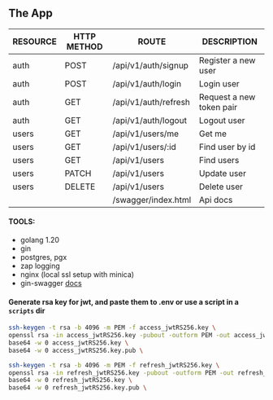 ## The App

| RESOURCE | HTTP METHOD | ROUTE                | DESCRIPTION              |
| -------- | ----------- | -------------------- | ------------------------ |
| auth     | POST        | /api/v1/auth/signup  | Register a new user      |
| auth     | POST        | /api/v1/auth/login   | Login user               |
| auth     | GET         | /api/v1/auth/refresh | Request a new token pair |
| auth     | GET         | /api/v1/auth/logout  | Logout user              |
| users    | GET         | /api/v1/users/me     | Get me                   |
| users    | GET         | /api/v1/users/:id    | Find user by id          |
| users    | GET         | /api/v1/users        | Find users               |
| users    | PATCH       | /api/v1/users        | Update user              |
| users    | DELETE      | /api/v1/users        | Delete user              |
|          |             | /swagger/index.html  | Api docs                 |

#### TOOLS:

- golang 1.20
- gin
- postgres, pgx
- zap logging
- nginx (local ssl setup with minica)
- gin-swagger [docs](https://home.domain/swagger/index.html)

#### Generate rsa key for jwt, and paste them to .env or use a script in a `scripts` dir

```sh
ssh-keygen -t rsa -b 4096 -m PEM -f access_jwtRS256.key \
openssl rsa -in access_jwtRS256.key -pubout -outform PEM -out access_jwtRS256.key.pub \
base64 -w 0 access_jwtRS256.key \
base64 -w 0 access_jwtRS256.key.pub \
```

```sh
ssh-keygen -t rsa -b 4096 -m PEM -f refresh_jwtRS256.key \
openssl rsa -in refresh_jwtRS256.key -pubout -outform PEM -out refresh_jwtRS256.key.pub \
base64 -w 0 refresh_jwtRS256.key \
base64 -w 0 refresh_jwtRS256.key.pub \
```
